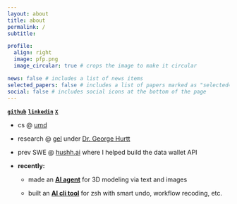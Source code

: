 ```yaml
---
layout: about
title: about
permalink: /
subtitle:

profile:
  align: right
  image: pfp.png
  image_circular: true # crops the image to make it circular

news: false # includes a list of news items
selected_papers: false # includes a list of papers marked as "selected={true}"
social: false # includes social icons at the bottom of the page
---
```


**[`github`](https://github.com/deveshparagiri)** **[`linkedin`](https://linkedin.com/in/devesh-paragiri)** **[`X`](https://x.com/deveshparagiri)**

- cs @ [umd](https://umd.edu)

- research @ [gel](https://gel.umd.edu/) under [Dr. George Hurtt](https://scholar.google.com/citations?user=wr0aDMEAAAAJ&hl=en)

- prev SWE @ [hushh.ai](https://hush1one.com) where I helped build the data wallet API

- **recently:**

  - made an **[AI agent](https://image2thing.com)** for 3D modeling via text and images

  - built an **[AI cli tool](https://github.com/DeveshParagiri/buildme)** for zsh with smart undo, workflow recoding, etc.
